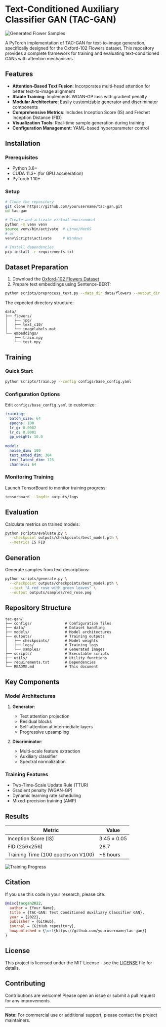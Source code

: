 # Text-Conditioned Auxiliary Classifier GAN (TAC-GAN)

![Generated Flower Samples](outputs/samples/example_grid.png)

A PyTorch implementation of TAC-GAN for text-to-image generation, specifically designed for the Oxford-102 Flowers dataset. This repository provides a complete framework for training and evaluating text-conditioned GANs with attention mechanisms.

## Features

- **Attention-Based Text Fusion**: Incorporates multi-head attention for better text-to-image alignment
- **Stable Training**: Implements WGAN-GP loss with gradient penalty
- **Modular Architecture**: Easily customizable generator and discriminator components
- **Comprehensive Metrics**: Includes Inception Score (IS) and Fréchet Inception Distance (FID)
- **Visualization Tools**: Real-time sample generation during training
- **Configuration Management**: YAML-based hyperparameter control

## Installation

### Prerequisites

- Python 3.8+
- CUDA 11.3+ (for GPU acceleration)
- PyTorch 1.10+

### Setup

```bash
# Clone the repository
git clone https://github.com/yourusername/tac-gan.git
cd tac-gan

# Create and activate virtual environment
python -m venv venv
source venv/bin/activate  # Linux/MacOS
# or 
venv\Scripts\activate     # Windows

# Install dependencies
pip install -r requirements.txt
```

## Dataset Preparation

1. Download the [Oxford-102 Flowers Dataset](https://www.robots.ox.ac.uk/~vgg/data/flowers/102/)
2. Prepare text embeddings using Sentence-BERT:
```bash
python scripts/preprocess_text.py --data_dir data/flowers --output_dir data/embeddings
```

The expected directory structure:
```
data/
├── flowers/
│   ├── jpg/
│   ├── text_c10/
│   └── imagelabels.mat
└── embeddings/
    ├── train.npy
    └── test.npy
```

## Training

### Quick Start
```bash
python scripts/train.py --config configs/base_config.yaml
```

### Configuration Options
Edit `configs/base_config.yaml` to customize:
```yaml
training:
  batch_size: 64
  epochs: 100
  lr_g: 0.0002
  lr_d: 0.0001
  gp_weight: 10.0
  
model:
  noise_dim: 100
  text_embed_dim: 384
  text_latent_dim: 128
  channels: 64
```

### Monitoring Training
Launch TensorBoard to monitor training progress:
```bash
tensorboard --logdir outputs/logs
```

## Evaluation

Calculate metrics on trained models:
```bash
python scripts/evaluate.py \
  --checkpoint outputs/checkpoints/best_model.pth \
  --metrics IS FID
```

## Generation

Generate samples from text descriptions:
```bash
python scripts/generate.py \
  --checkpoint outputs/checkpoints/best_model.pth \
  --text "A red rose with green leaves" \
  --output outputs/samples/red_rose.png
```

## Repository Structure

```
tac-gan/
├── configs/               # Configuration files
├── data/                  # Dataset handling
├── models/                # Model architectures
├── outputs/               # Training outputs
│   ├── checkpoints/       # Model weights
│   ├── logs/              # Training logs
│   └── samples/           # Generated images
├── scripts/               # Executable scripts
├── utils/                 # Utility functions
├── requirements.txt       # Dependencies
└── README.md              # This document
```

## Key Components

### Model Architectures

1. **Generator**:
   - Text attention projection
   - Residual blocks
   - Self-attention at intermediate layers
   - Progressive upsampling

2. **Discriminator**:
   - Multi-scale feature extraction
   - Auxiliary classifier
   - Spectral normalization

### Training Features

- Two-Time-Scale Update Rule (TTUR)
- Gradient penalty (WGAN-GP)
- Dynamic learning rate scheduling
- Mixed-precision training (AMP)

## Results

| Metric | Value |
|--------|-------|
| Inception Score (IS) | 3.45 ± 0.05 |
| FID (256x256) | 28.7 |
| Training Time (100 epochs on V100) | ~6 hours |

![Training Progress](outputs/samples/training_progress.gif)

## Citation

If you use this code in your research, please cite:

```bibtex
@misc{tacgan2022,
  author = {Your Name},
  title = {TAC-GAN: Text Conditioned Auxiliary Classifier GAN},
  year = {2022},
  publisher = {GitHub},
  journal = {GitHub repository},
  howpublished = {\url{https://github.com/yourusername/tac-gan}}
}
```

## License

This project is licensed under the MIT License - see the [LICENSE](LICENSE) file for details.

## Contributing

Contributions are welcome! Please open an issue or submit a pull request for any improvements.

---

**Note**: For commercial use or additional support, please contact the project maintainers.
